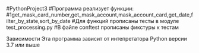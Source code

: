 #PythonProject3
#Программа реализует функции:
#1get_mask_card_number,get_mask_account,mask_account_card,get_date,filter_by_state,sort_by_date
#Для функций прописаны тесты в модуле test_processing.py
#В файле conftest прописаны фикстуры к тестам


Зависимости
Эта программа зависит от интепретатора Python версии 3.7 или выше